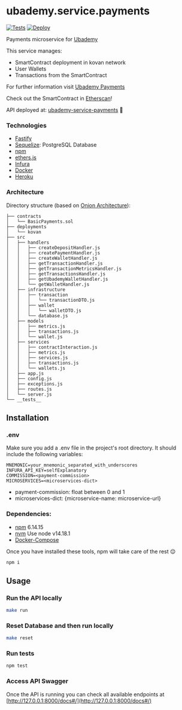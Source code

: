 # ubademy.service.payments
[![Tests](https://github.com/Ubademy/ubademy.service.payments/actions/workflows/test.yml/badge.svg)](https://github.com/Ubademy/ubademy.service.payments/actions/workflows/test.yml) [![Deploy](https://github.com/Ubademy/ubademy.service.payments/actions/workflows/deploy.yml/badge.svg)](https://github.com/Ubademy/ubademy.service.payments/actions/workflows/deploy.yml)

Payments microservice for [Ubademy](https://ubademy.github.io/)

This service manages:
* SmartContract deployment in kovan network
* User Wallets
* Transactions from the SmartContract


For further information visit [Ubademy Payments](https://ubademy.github.io/services/payments)

Check out the SmartContract in [Etherscan](https://kovan.etherscan.io/address/0x3697f42cfe5058d34b64be7e0f69914f8affa5d9)!

API deployed at: [ubademy-service-payments](https://ubademy-service-payments.herokuapp.com/docs#) :rocket:


### Technologies

* [Fastify](https://www.fastify.io/)
* [Sequelize](https://sequelize.org/): PostgreSQL Database
* [npm](https://www.npmjs.com/)
* [ethers.js](https://docs.ethers.io/v5/)
* [Infura](https://infura.io/)
* [Docker](https://www.docker.com/)
* [Heroku](https://www.heroku.com/)

### Architecture

Directory structure (based on [Onion Architecture](https://jeffreypalermo.com/2008/07/the-onion-architecture-part-1/)):

```tree
├── contracts
│   └── BasicPayments.sol
├── deployments
│   └── kovan
├── src
│   ├── handlers
│   │   ├── createDepositHandler.js
│   │   ├── createPaymentHandler.js
│   │   ├── createWalletHandler.js
│   │   ├── getTransactionHandler.js
│   │   ├── getTransactionMetricsHandler.js
│   │   ├── getTransactionsHandler.js
│   │   ├── getUbademyWalletHandler.js
│   │   └── getWalletHandler.js
│   ├── infrastructure
│   │   ├── transaction
│   │   │   └── transactionDTO.js
│   │   ├── wallet
│   │   │   └── walletDTO.js
│   │   └── database.js
│   ├── models
│   │   ├── metrics.js
│   │   ├── transactions.js
│   │   └── wallet.js
│   ├── services
│   │   ├── contractInteraction.js
│   │   ├── metrics.js
│   │   ├── services.js
│   │   ├── transactions.js
│   │   └── wallets.js
│   ├── app.js
│   ├── config.js
│   ├── exceptions.js
│   ├── routes.js
│   └── server.js
└── __tests__
```

## Installation

### .env
Make sure you add a .env file in the project's root directory.
It should include the following variables:

```
MNEMONIC=your_mnemonic_separated_with_underscores
INFURA_API_KEY=selfExplanatory
COMMISSION=<payment-commission>
MICROSERVICES=<microservices-dict>
```

* payment-commission: float between 0 and 1
* microservices-dict: {microservice-name: microservice-url}


### Dependencies:
* [npm](https://www.npmjs.com/) 6.14.15
* [nvm](https://www.docker.com/) Use node v14.18.1
* [Docker-Compose](https://docs.docker.com/compose/)




Once you have installed these tools, npm will take care of the rest :relieved:

``` bash
npm i
```

## Usage

### Run the API locally
``` bash
make run
```

### Reset Database and then run locally
``` bash
make reset
```

### Run tests
``` bash
npm test
```

### Access API Swagger
Once the API is running you can check all available endpoints at [http://127.0.0.1:8000/docs#/](http://127.0.0.1:8000/docs#/)
